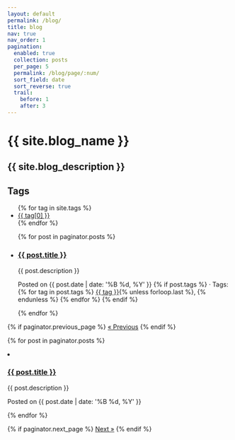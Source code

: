 ```yaml
---
layout: default
permalink: /blog/
title: blog
nav: true
nav_order: 1
pagination:
  enabled: true
  collection: posts
  per_page: 5
  permalink: /blog/page/:num/
  sort_field: date
  sort_reverse: true
  trail:
    before: 1
    after: 3
---
```


<div class="blog-index">
  <div class="header-bar">
    <h1>{{ site.blog_name }}</h1>
    <h2>{{ site.blog_description }}</h2>
  </div>


<div class="tag-category-list">
  <h2>Tags</h2>
  <ul>
    {% for tag in site.tags %}
      <li>
        <a href="/blog/tag/{{ tag[0] | slugify }}/">{{ tag[0] }}</a>
      </li>
    {% endfor %}
  </ul>


  <ul class="post-list">
    {% for post in paginator.posts %}
      <li class="post-item">
        <h3><a href="{{ post.url | relative_url }}">{{ post.title }}</a></h3>
        <p>{{ post.description }}</p>
        <p class="post-meta">
          Posted on {{ post.date | date: '%B %d, %Y' }}
          {% if post.tags %}
            &middot; Tags:
            {% for tag in post.tags %}
              <a href="/blog/tag/{{ tag | slugify }}/">{{ tag }}</a>{% unless forloop.last %}, {% endunless %}
            {% endfor %}
          {% endif %}
        </p>
      </li>
    {% endfor %}
  </ul>
  
<div class="pagination">
  {% if paginator.previous_page %}
    <a href="{{ paginator.previous_page_path | relative_url }}">&laquo; Previous</a>
  {% endif %}

  {% for post in paginator.posts %}
    <!-- Render post -->
    <li>
      <h3><a href="{{ post.url | relative_url }}">{{ post.title }}</a></h3>
      <p>{{ post.description }}</p>
      <p>Posted on {{ post.date | date: '%B %d, %Y' }}</p>
    </li>
  {% endfor %}

  {% if paginator.next_page %}
    <a href="{{ paginator.next_page_path | relative_url }}">Next &raquo;</a>
  {% endif %}
</div>
